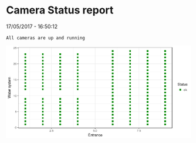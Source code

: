 Camera Status report
================
17/05/2017 - 16:50:12

    All cameras are up and running

![](camreport_files/figure-markdown_github/unnamed-chunk-2-1.png)
